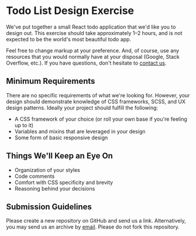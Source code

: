 # Todo List Design Exercise

We've put together a small React todo application that we'd like you to design out. This exercise should take approximately 1&ndash;2 hours, and is not expected to be the world's most beautiful todo app.

Feel free to change markup at your preference. And, of course, use any resources that you would normally have at your disposal (Google, Stack Overflow, etc.). If you have questions, don't hesitate to [contact us](mailto:developer@hellotonic.com).

## Minimum Requirements

There are no specific requirements of what we're looking for. However, your design should demonstrate knowledge of CSS frameworks, SCSS, and UX design patterns. Ideally your project should fulfill the following:

* A CSS framework of your choice (or roll your own base if you're feeling up to it)
* Variables and mixins that are leveraged in your design
* Some form of basic responsive design

## Things We'll Keep an Eye On

* Organization of your styles
* Code comments
* Comfort with CSS specificity and brevity
* Reasoning behind your decisions

## Submission Guidelines

Please create a new repository on GitHub and send us a link. Alternatively, you may send us an archive by [email](mailto:developer@hellotonic.com). Please do not fork this repository.
